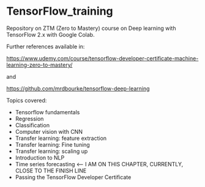 # TensorFlow_training

Repository on ZTM (Zero to Mastery) course on Deep learning with TensorFlow 2.x with Google Colab. 

Further references available in: 

https://www.udemy.com/course/tensorflow-developer-certificate-machine-learning-zero-to-mastery/

and 

https://github.com/mrdbourke/tensorflow-deep-learning

Topics covered:

- Tensorflow fundamentals
- Regression
- Classification
- Computer vision with CNN
- Transfer learning: feature extraction
- Transfer learning: Fine tuning
- Transfer learning: scaling up
- Introduction to NLP
- Time series forecasting <-- I AM ON THIS CHAPTER, CURRENTLY, CLOSE TO THE FINISH LINE
- Passing the TensorFlow Developer Certificate

